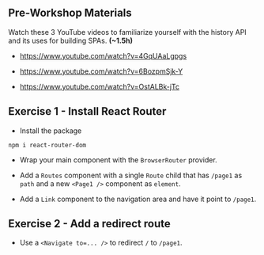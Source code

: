 ## Pre-Workshop Materials

Watch these 3 YouTube videos to familiarize yourself with the history API and its uses for building SPAs. **(~1.5h)**

* https://www.youtube.com/watch?v=4GqUAaLgpgs

* https://www.youtube.com/watch?v=6BozpmSjk-Y

* https://www.youtube.com/watch?v=OstALBk-jTc

## Exercise 1 - Install React Router

* Install the package

```shell
npm i react-router-dom
```

* Wrap your main component with the `BrowserRouter` provider.
  
* Add a `Routes` component with a single `Route` child that has `/page1` as `path` and a new `<Page1 />` component as `element`.

* Add a `Link` component to the navigation area and have it point to `/page1`. 

## Exercise 2 - Add a redirect route

* Use a `<Navigate to=... />` to redirect `/` to `/page1`.
